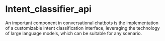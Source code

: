 # Intent_classifier_api
An important component in conversational chatbots is the implementation of a customizable intent classification interface, leveraging the technology of large language models, which can be suitable for any scenario.
